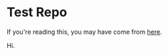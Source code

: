 # Test Repo

If you're reading this, you may have come from [here](https://github.com/webcompat/webcompat.com/blob/master/CONTRIBUTING.md). 

Hi.

